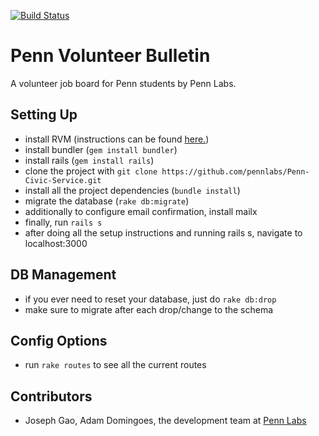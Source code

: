 [![Build Status](https://travis-ci.org/pennlabs/Penn-Civic-Service.svg?branch=master)](https://travis-ci.org/pennlabs/Penn-Civic-Service)

# Penn Volunteer Bulletin

A volunteer job board for Penn students by Penn Labs.

## Setting Up
- install RVM (instructions can be found [here.](https://rvm.io/rvm/install))
- install bundler (`gem install bundler`)
- install rails (`gem install rails`)
- clone the project with `git clone https://github.com/pennlabs/Penn-Civic-Service.git`
- install all the project dependencies (`bundle install`)
- migrate the database (`rake db:migrate`)
- additionally to configure email confirmation, install mailx
- finally, run `rails s`
- after doing all the setup instructions and running rails s, navigate to localhost:3000

## DB Management
- if you ever need to reset your database, just do `rake db:drop`
- make sure to migrate after each drop/change to the schema

## Config Options
- run `rake routes` to see all the current routes

## Contributors
- Joseph Gao, Adam Domingoes, the development team at [Penn Labs](http://pennlabs.org/#team)
